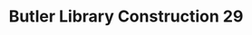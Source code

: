 ---
pid: '2'
_date: 7-Oct-33
derivativo_link: https://derivativo-4.library.columbia.edu/iiif/2/ldpd:341028/
dlc_link: https://dlc.library.columbia.edu/catalog/cul:vmcvdnck6c
format: photographs
iiif_json: https://derivativo-4.library.columbia.edu/iiif/2/ldpd:341028/info.json
name: Beals, A. Tennyson
native_jpg: https://derivativo-4.library.columbia.edu/iiif/2/ldpd:341028/full/!768,768/0/native.jpg
shelf_location: Box no. Box 162, Folder no. Folder 12 (Buildings & Grounds - Morningside
  - Butler Library, Construction 1933-1934), Historical Photograph Collection
subjects: Academic libraries; New York (N.Y.); Butler Library
summary: Butler Library construction, 7 October 1933.
title: Butler Library Construction 29
permalink: /photos/2/
layout: photo-page
---